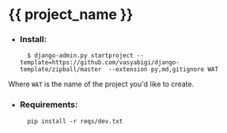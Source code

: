 # {{ project_name }}

* ### Install:

        $ django-admin.py startproject --template=https://github.com/vasyabigi/django-template/zipball/master  --extension py,md,gitignore WAT

Where ``WAT`` is the name of the project you'd like to create.


* ### Requirements:

        pip install -r reqs/dev.txt
